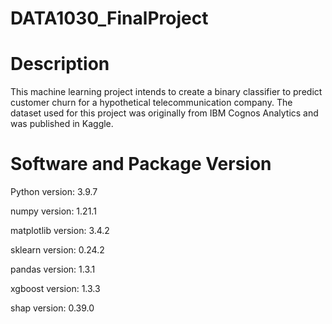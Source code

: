 # DATA1030_FinalProject

# Description
This machine learning project intends to create a binary classifier to predict customer churn for a hypothetical telecommunication company. The dataset used for this project was originally from IBM Cognos Analytics and was published in Kaggle. 

# Software and Package Version
Python version: 3.9.7 

numpy version: 1.21.1

matplotlib version: 3.4.2

sklearn version: 0.24.2

pandas version: 1.3.1

xgboost version: 1.3.3

shap version: 0.39.0
